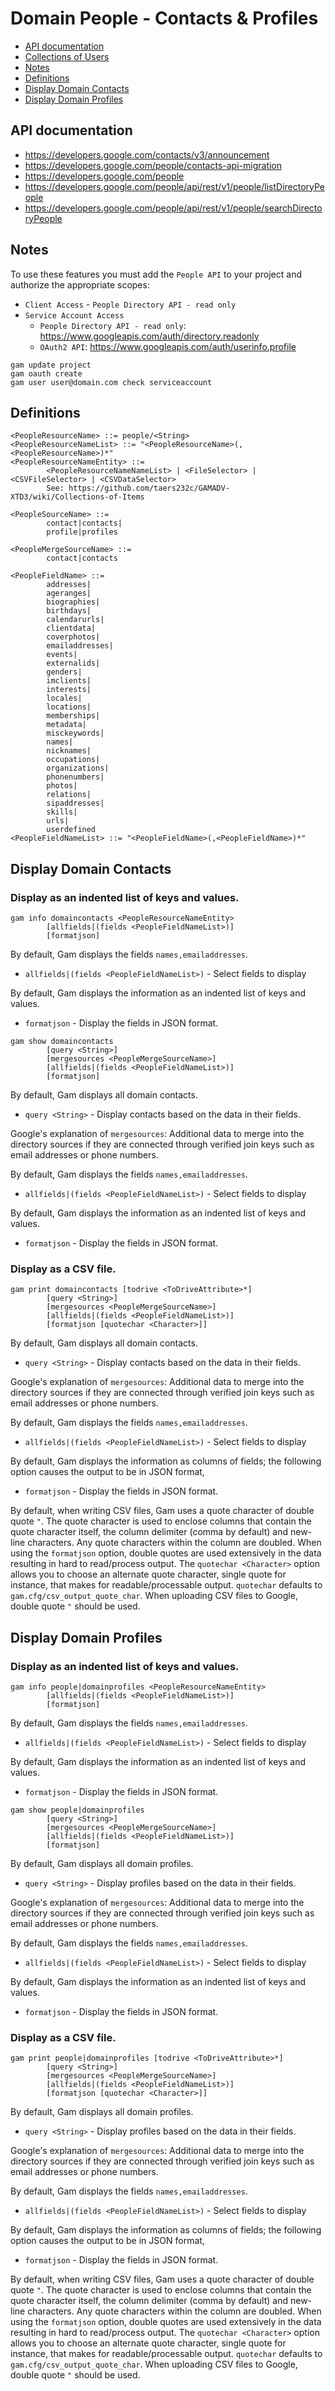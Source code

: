 # Domain People - Contacts & Profiles
- [API documentation](#api-documentation)
- [Collections of Users](Collections-of-Users)
- [Notes](#notes)
- [Definitions](#definitions)
- [Display Domain Contacts](#display-domain-contacts)
- [Display Domain Profiles](#display-domain-profiles)

## API documentation
* https://developers.google.com/contacts/v3/announcement
* https://developers.google.com/people/contacts-api-migration
* https://developers.google.com/people
* https://developers.google.com/people/api/rest/v1/people/listDirectoryPeople
* https://developers.google.com/people/api/rest/v1/people/searchDirectoryPeople

## Notes
To use these features you must add the `People API` to your project and authorize the appropriate scopes:
* `Client Access` - `People Directory API - read only`
* `Service Account Access`
  * `People Directory API - read only`: https://www.googleapis.com/auth/directory.readonly
  * `OAuth2 API`: https://www.googleapis.com/auth/userinfo.profile
```
gam update project
gam oauth create
gam user user@domain.com check serviceaccount
```

## Definitions
```
<PeopleResourceName> ::= people/<String>
<PeopleResourceNameList> ::= "<PeopleResourceName>(,<PeopleResourceName>)*"
<PeopleResourceNameEntity> ::=
        <PeopleResourceNameNameList> | <FileSelector> | <CSVFileSelector> | <CSVDataSelector>
        See: https://github.com/taers232c/GAMADV-XTD3/wiki/Collections-of-Items

<PeopleSourceName> ::=
        contact|contacts|
        profile|profiles

<PeopleMergeSourceName> ::=
        contact|contacts

<PeopleFieldName> ::=
        addresses|
        ageranges|
        biographies|
        birthdays|
        calendarurls|
        clientdata|
        coverphotos|
        emailaddresses|
        events|
        externalids|
        genders|
        imclients|
        interests|
        locales|
        locations|
        memberships|
        metadata|
        misckeywords|
        names|
        nicknames|
        occupations|
        organizations|
        phonenumbers|
        photos|
        relations|
        sipaddresses|
        skills|
        urls|
        userdefined
<PeopleFieldNameList> ::= "<PeopleFieldName>(,<PeopleFieldName>)*"
```

## Display Domain Contacts
### Display as an indented list of keys and values.
```
gam info domaincontacts <PeopleResourceNameEntity>
        [allfields|(fields <PeopleFieldNameList>)]
        [formatjson]
```
By default, Gam displays the fields `names,emailaddresses`.
* `allfields|(fields <PeopleFieldNameList>)` - Select fields to display

By default, Gam displays the information as an indented list of keys and values.
* `formatjson` - Display the fields in JSON format.
```
gam show domaincontacts
        [query <String>]
        [mergesources <PeopleMergeSourceName>]
        [allfields|(fields <PeopleFieldNameList>)]
        [formatjson]
```
By default, Gam displays all domain contacts.
* `query <String>` - Display contacts based on the data in their fields.

Google's explanation of `mergesources`: Additional data to merge into the directory sources
if they are connected through verified join keys such as email addresses or phone numbers.

By default, Gam displays the fields `names,emailaddresses`.
* `allfields|(fields <PeopleFieldNameList>)` - Select fields to display

By default, Gam displays the information as an indented list of keys and values.
* `formatjson` - Display the fields in JSON format.

### Display as a CSV file.
```
gam print domaincontacts [todrive <ToDriveAttribute>*]
        [query <String>]
        [mergesources <PeopleMergeSourceName>]
        [allfields|(fields <PeopleFieldNameList>)]
        [formatjson [quotechar <Character>]]
```
By default, Gam displays all domain contacts.
* `query <String>` - Display contacts based on the data in their fields.

Google's explanation of `mergesources`: Additional data to merge into the directory sources
if they are connected through verified join keys such as email addresses or phone numbers.

By default, Gam displays the fields `names,emailaddresses`.
* `allfields|(fields <PeopleFieldNameList>)` - Select fields to display

By default, Gam displays the information as columns of fields; the following option causes the output to be in JSON format,
* `formatjson` - Display the fields in JSON format.

By default, when writing CSV files, Gam uses a quote character of double quote `"`. The quote character is used to enclose columns that contain
the quote character itself, the column delimiter (comma by default) and new-line characters. Any quote characters within the column are doubled.
When using the `formatjson` option, double quotes are used extensively in the data resulting in hard to read/process output.
The `quotechar <Character>` option allows you to choose an alternate quote character, single quote for instance, that makes for readable/processable output.
`quotechar` defaults to `gam.cfg/csv_output_quote_char`. When uploading CSV files to Google, double quote `"` should be used.

## Display Domain Profiles
### Display as an indented list of keys and values.
```
gam info people|domainprofiles <PeopleResourceNameEntity>
        [allfields|(fields <PeopleFieldNameList>)]
        [formatjson]
```
By default, Gam displays the fields `names,emailaddresses`.
* `allfields|(fields <PeopleFieldNameList>)` - Select fields to display

By default, Gam displays the information as an indented list of keys and values.
* `formatjson` - Display the fields in JSON format.
```
gam show people|domainprofiles
        [query <String>]
        [mergesources <PeopleMergeSourceName>]
        [allfields|(fields <PeopleFieldNameList>)]
        [formatjson]
```
By default, Gam displays all domain profiles.
* `query <String>` - Display profiles based on the data in their fields.

Google's explanation of `mergesources`: Additional data to merge into the directory sources
if they are connected through verified join keys such as email addresses or phone numbers.

By default, Gam displays the fields `names,emailaddresses`.
* `allfields|(fields <PeopleFieldNameList>)` - Select fields to display

By default, Gam displays the information as an indented list of keys and values.
* `formatjson` - Display the fields in JSON format.

### Display as a CSV file.
```
gam print people|domainprofiles [todrive <ToDriveAttribute>*]
        [query <String>]
        [mergesources <PeopleMergeSourceName>]
        [allfields|(fields <PeopleFieldNameList>)]
        [formatjson [quotechar <Character>]]
```
By default, Gam displays all domain profiles.
* `query <String>` - Display profiles based on the data in their fields.

Google's explanation of `mergesources`: Additional data to merge into the directory sources
if they are connected through verified join keys such as email addresses or phone numbers.

By default, Gam displays the fields `names,emailaddresses`.
* `allfields|(fields <PeopleFieldNameList>)` - Select fields to display

By default, Gam displays the information as columns of fields; the following option causes the output to be in JSON format,
* `formatjson` - Display the fields in JSON format.

By default, when writing CSV files, Gam uses a quote character of double quote `"`. The quote character is used to enclose columns that contain
the quote character itself, the column delimiter (comma by default) and new-line characters. Any quote characters within the column are doubled.
When using the `formatjson` option, double quotes are used extensively in the data resulting in hard to read/process output.
The `quotechar <Character>` option allows you to choose an alternate quote character, single quote for instance, that makes for readable/processable output.
`quotechar` defaults to `gam.cfg/csv_output_quote_char`. When uploading CSV files to Google, double quote `"` should be used.
